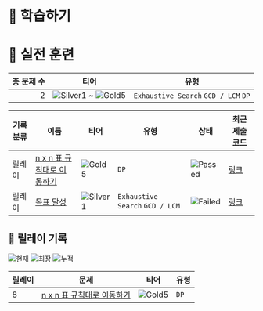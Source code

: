 # 📖 학습하기

# 🥇 실전 훈련
|총 문제 수|티어|유형|
|---:|---|---|
|2|![Silver1][s1] ~ ![Gold5][g5]|`Exhaustive Search` `GCD / LCM` `DP`|

|기록분류|이름|티어|유형|상태|최근 제출 코드|
|---|---|---|---|---|---|
|릴레이|[n x n 표 규칙대로 이동하기](https://www.codetree.ai/training-field/search/problems/move-according-to-the-n-x-n-table-rule)|![Gold5][g5]|`DP`|![Passed][passed]|[링크](https://github.com/bert13069598/codetree-TILs/blob/main/240602/n%20x%20n%20%ED%91%9C%20%EA%B7%9C%EC%B9%99%EB%8C%80%EB%A1%9C%20%EC%9D%B4%EB%8F%99%ED%95%98%EA%B8%B0/move-according-to-the-n-x-n-table-rule.cpp)|
|릴레이|[목표 달성](https://www.codetree.ai/training-field/search/problems/achieve-the-goal)|![Silver1][s1]|`Exhaustive Search` `GCD / LCM`|![Failed][failed]|[링크](https://github.com/bert13069598/codetree-TILs/blob/main/240602/%EB%AA%A9%ED%91%9C%20%EB%8B%AC%EC%84%B1/achieve-the-goal.cpp)|


## 🏃 릴레이 기록
![현재](https://img.shields.io/badge/현재_릴레이-8-%235cb85c.svg?for-the-badge)
![최장](https://img.shields.io/badge/최장_릴레이-8-%23E34F26.svg?for-the-badge)
![누적](https://img.shields.io/badge/누적_릴레이-8-%2300599C.svg?for-the-badge)

|릴레이|문제|티어|유형|
|---|---|---|---|
|8|[n x n 표 규칙대로 이동하기](https://www.codetree.ai/training-field/search/problems/move-according-to-the-n-x-n-table-rule)|![Gold5][g5]|`DP`|










[b5]: https://img.shields.io/badge/Bronze_5-%235D3E31.svg
[b4]: https://img.shields.io/badge/Bronze_4-%235D3E31.svg
[b3]: https://img.shields.io/badge/Bronze_3-%235D3E31.svg
[b2]: https://img.shields.io/badge/Bronze_2-%235D3E31.svg
[b1]: https://img.shields.io/badge/Bronze_1-%235D3E31.svg
[s5]: https://img.shields.io/badge/Silver_5-%23394960.svg
[s4]: https://img.shields.io/badge/Silver_4-%23394960.svg
[s3]: https://img.shields.io/badge/Silver_3-%23394960.svg
[s2]: https://img.shields.io/badge/Silver_2-%23394960.svg
[s1]: https://img.shields.io/badge/Silver_1-%23394960.svg
[g5]: https://img.shields.io/badge/Gold_5-%23FFC433.svg
[g4]: https://img.shields.io/badge/Gold_4-%23FFC433.svg
[g3]: https://img.shields.io/badge/Gold_3-%23FFC433.svg
[g2]: https://img.shields.io/badge/Gold_2-%23FFC433.svg
[g1]: https://img.shields.io/badge/Gold_1-%23FFC433.svg
[p5]: https://img.shields.io/badge/Platinum_5-%2376DDD8.svg
[p4]: https://img.shields.io/badge/Platinum_4-%2376DDD8.svg
[p3]: https://img.shields.io/badge/Platinum_3-%2376DDD8.svg
[p2]: https://img.shields.io/badge/Platinum_2-%2376DDD8.svg
[p1]: https://img.shields.io/badge/Platinum_1-%2376DDD8.svg
[passed]: https://img.shields.io/badge/Passed-%23009D27.svg
[failed]: https://img.shields.io/badge/Failed-%23D24D57.svg
[easy]: https://img.shields.io/badge/쉬움-%235cb85c.svg?for-the-badge
[medium]: https://img.shields.io/badge/보통-%23FFC433.svg?for-the-badge
[hard]: https://img.shields.io/badge/어려움-%23D24D57.svg?for-the-badge